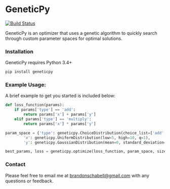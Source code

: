 # GeneticPy

[![Build Status](https://travis-ci.com/geneticpy/geneticpy.svg?branch=master)](https://travis-ci.com/geneticpy/geneticpy)

GeneticPy is an optimizer that uses a genetic algorithm to quickly search through custom parameter spaces for optimal solutions.

### Installation

GeneticPy requires Python 3.4+

```sh
pip install geneticpy
```

### Example Usage:

A brief example to get you started is included below:

```python
def loss_function(params):
	if params['type'] == 'add':
		return params['x'] + params['y']
	elif params['type'] == 'multiply':
		return params['x'] * params['y']

param_space = {'type': geneticpy.ChoiceDistribution(choice_list=['add', 'multiply']),
		'x': geneticpy.UniformDistribution(low=5, high=10, q=1),
		'y': geneticpy.GaussianDistribution(mean=0, standard_deviation=1)}

best_params, loss = geneticpy.optimize(loss_function, param_space, size=200, generation_count=500, verbose=False)
```

### Contact

Please feel free to email me at brandonschabell@gmail.com with any questions or feedback.
